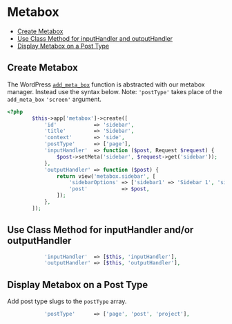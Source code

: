 # Metabox

- [Create Metabox](#create-metabox)
- [Use Class Method for inputHandler and outputHandler](#use-class-method-for-inputhandler-andor-outputhandler)
- [Display Metabox on a Post Type](#display-metabox-on-a-post-type)

## Create Metabox
The WordPress [`add_meta_box`](https://developer.wordpress.org/reference/functions/add_meta_box/) function is abstracted with our metabox manager. Instead use the syntax below. Note: `'postType'` takes place of the `add_meta_box` `'screen'` argument.

```php
<?php
        $this->app['metabox']->create([
            'id'            => 'sidebar',
            'title'         => 'Sidebar',
            'context'       => 'side',
            'postType'      => ['page'],
            'inputHandler'  => function ($post, Request $request) {
                $post->setMeta('sidebar', $request->get('sidebar'));
            },
            'outputHandler' => function ($post) {
                return view('metabox.sidebar', [
                    'sidebarOptions' => ['sidebar1' => 'Sidebar 1', 'sidebar2' => 'Sidebar 2'],
                    'post'           => $post,
                ]);
            },
        ]);
```

## Use Class Method for inputHandler and/or outputHandler

```php
            'inputHandler'  => [$this, 'inputHandler'],
            'outputHandler' => [$this, 'outputHandler'],
```

## Display Metabox on a Post Type

Add post type slugs to the `postType` array.

```php
            'postType'      => ['page', 'post', 'project'],
```
